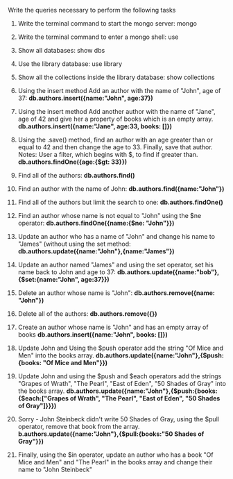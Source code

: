 Write the queries necessary to perform the following tasks

1. Write the terminal command to start the mongo server: mongo 

2. Write the terminal command to enter a mongo shell: use

3. Show all databases: show dbs

4. Use the library database: use library

5. Show all the collections inside the library database: show collections 

6. Using the insert method Add an author with the name of "John", age of 37: **db.authors.insert({name:"John", age:37})**

7. Using the insert method Add another author with the name of "Jane", age of 42 and give her a property of books which is an empty array. **db.authors.insert({name:"Jane", age:33, books: []})**

8. Using the .save() method, find an author with an age greater than or equal to 42 and then change the age to 33. Finally, save that author. Notes: User a filter, which begins with $, to find if greater than. **db.authors.findOne({age:{$gt: 33}})**


9. Find all of the authors: **db.authors.find()**

10. Find an author with the name of John: **db.authors.find({name:"John"})**
11. Find all of the authors but limit the search to one: **db.authors.findOne()**
12. Find an author whose name is not equal to "John" using the $ne operator: **db.authors.findOne({name:{$ne: "John"}})**
13. Update an author who has a name of "John" and change his name to "James" (without using the set method: **db.authors.update({name:"John"},{name:"James"})**
14. Update an author named "James" and using the set operator, set his name back to John and age to 37: **db.authors.update({name:"bob"},{$set:{name:"John", age:37}})**
15. Delete an author whose name is "John": **db.authors.remove({name: "John"})**
16. Delete all of the authors: **db.authors.remove({})**
17. Create an author whose name is "John" and has an empty array of books **db.authors.insert({name:"John", books: []})**
18. Update John and Using the $push operator add the string "Of Mice and Men" into the books array. **db.authors.update({name:"John"},{$push:{books: "Of Mice and Men"}})**
19. Update John and using the $push and $each operators add the strings "Grapes of Wrath", "The Pearl", "East of Eden", "50 Shades of Gray" into the books array. **db.authors.update({name:"John"},{$push:{books:{$each:["Grapes of Wrath", "The Pearl", "East of Eden", "50 Shades of Gray"]}}})**
20. Sorry - John Steinbeck didn't write 50 Shades of Gray, using the $pull operator, remove that book from the array. **b.authors.update({name:"John"},{$pull:{books:"50 Shades of Gray"}})**  
21. Finally, using the $in operator, update an author who has a book "Of Mice and Men" and "The Pearl" in the books array and change their name to "John Steinbeck"